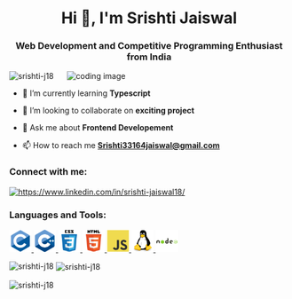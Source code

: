 <h1 align="center">Hi 👋, I'm Srishti Jaiswal</h1>
<h3 align="center">Web Development and Competitive Programming Enthusiast from India</h3>
<img align="right" src="https://media2.giphy.com/media/RbDKaczqWovIugyJmW/giphy.gif" alt="coding image" width="400">
<p align="left"> <img
        src="https://komarev.com/ghpvc/?username=srishti-j18&label=Profile%20views&color=0e75b6&style=flat"
        alt="srishti-j18" /> </p>

- 🌱 I’m currently learning **Typescript**

- 👯 I’m looking to collaborate on **exciting project**

- 💬 Ask me about **Frontend Developement**

- 📫 How to reach me **Srishti33164jaiswal@gmail.com**

<h3 align="left">Connect with me:</h3>
<p align="left">
    <a href="https://linkedin.com/in/https://www.linkedin.com/in/srishti-jaiswal18/" target="blank"><img align="center"
            src="https://raw.githubusercontent.com/rahuldkjain/github-profile-readme-generator/master/src/images/icons/Social/linked-in-alt.svg"
            alt="https://www.linkedin.com/in/srishti-jaiswal18/" height="30" width="40" /></a>
</p>

<h3 align="left">Languages and Tools:</h3>
<p align="left"> <a href="https://www.cprogramming.com/" target="_blank" rel="noreferrer"> <img
            src="https://raw.githubusercontent.com/devicons/devicon/master/icons/c/c-original.svg" alt="c" width="40"
            height="40" /> </a> <a href="https://www.w3schools.com/cpp/" target="_blank" rel="noreferrer"> <img
            src="https://raw.githubusercontent.com/devicons/devicon/master/icons/cplusplus/cplusplus-original.svg"
            alt="cplusplus" width="40" height="40" /> </a> <a href="https://www.w3schools.com/css/" target="_blank"
        rel="noreferrer"> <img
            src="https://raw.githubusercontent.com/devicons/devicon/master/icons/css3/css3-original-wordmark.svg"
            alt="css3" width="40" height="40" /> </a> <a href="https://www.w3.org/html/" target="_blank"
        rel="noreferrer"> <img
            src="https://raw.githubusercontent.com/devicons/devicon/master/icons/html5/html5-original-wordmark.svg"
            alt="html5" width="40" height="40" /> </a> <a href="https://developer.mozilla.org/en-US/docs/Web/JavaScript"
        target="_blank" rel="noreferrer"> <img
            src="https://raw.githubusercontent.com/devicons/devicon/master/icons/javascript/javascript-original.svg"
            alt="javascript" width="40" height="40" /> </a> <a href="https://www.linux.org/" target="_blank"
        rel="noreferrer"> <img
            src="https://raw.githubusercontent.com/devicons/devicon/master/icons/linux/linux-original.svg" alt="linux"
            width="40" height="40" /> </a> <a href="https://nodejs.org" target="_blank" rel="noreferrer"> <img
            src="https://raw.githubusercontent.com/devicons/devicon/master/icons/nodejs/nodejs-original-wordmark.svg"
            alt="nodejs" width="40" height="40" /> </a> </p>

<p><img align="left"
        src="https://github-readme-stats.vercel.app/api/top-langs?username=srishti-j18&show_icons=true&locale=en&layout=compact"
        alt="srishti-j18" /></p>

<p>&nbsp;<img align="center"
        src="https://github-readme-stats.vercel.app/api?username=srishti-j18&show_icons=true&locale=en"
        alt="srishti-j18" /></p>

<p><img align="center" src="https://github-readme-streak-stats.herokuapp.com/?user=srishti-j18&" alt="srishti-j18" />
</p>
